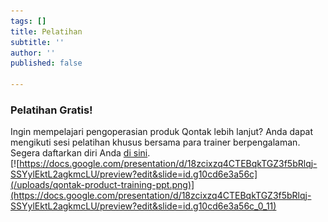 ```yaml
---
tags: []
title: Pelatihan
subtitle: ''
author: ''
published: false

---
```

### **Pelatihan Gratis!**

Ingin mempelajari pengoperasian produk Qontak lebih lanjut? Anda dapat mengikuti sesi pelatihan khusus bersama para trainer berpengalaman. Segera daftarkan diri Anda [di sini](https://docs.google.com/presentation/d/18zcixzq4CTEBqkTGZ3f5bRlqj-SSYylEktL2agkmcLU/preview?edit&slide=id.g10cd6e3a56c_0_11).  
[![https://docs.google.com/presentation/d/18zcixzq4CTEBqkTGZ3f5bRlqj-SSYylEktL2agkmcLU/preview?edit&slide=id.g10cd6e3a56c](/uploads/qontak-product-training-ppt.png)](https://docs.google.com/presentation/d/18zcixzq4CTEBqkTGZ3f5bRlqj-SSYylEktL2agkmcLU/preview?edit&slide=id.g10cd6e3a56c_0_11)